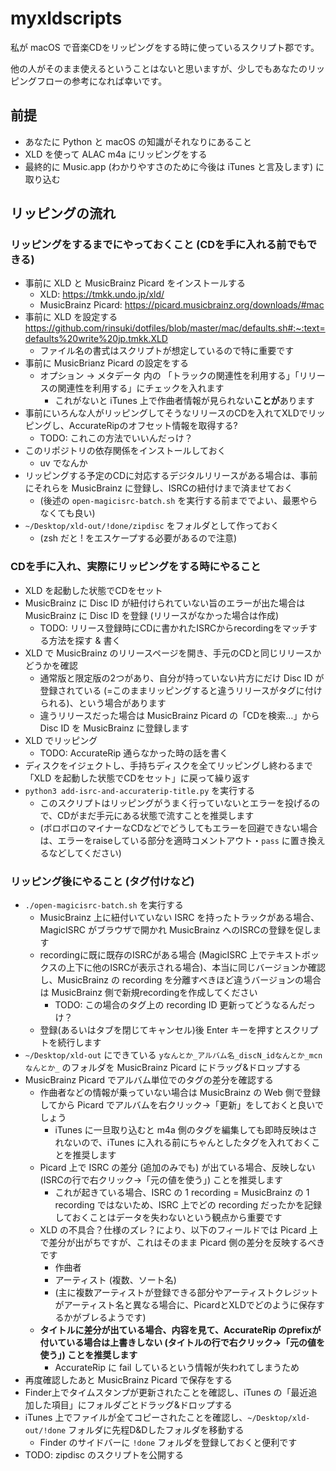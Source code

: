 # myxldscripts

私が macOS で音楽CDをリッピングをする時に使っているスクリプト郡です。

他の人がそのまま使えるということはないと思いますが、少しでもあなたのリッピングフローの参考になれば幸いです。

## 前提

* あなたに Python と macOS の知識がそれなりにあること
* XLD を使って ALAC m4a にリッピングをする
* 最終的に Music.app (わかりやすさのために今後は iTunes と言及します) に取り込む

## リッピングの流れ

### リッピングをするまでにやっておくこと (CDを手に入れる前でもできる)

* 事前に XLD と MusicBrainz Picard をインストールする
  * XLD: https://tmkk.undo.jp/xld/
  * MusicBrainz Picard: https://picard.musicbrainz.org/downloads/#mac
* 事前に XLD を設定する https://github.com/rinsuki/dotfiles/blob/master/mac/defaults.sh#:~:text=defaults%20write%20jp.tmkk.XLD
  * ファイル名の書式はスクリプトが想定しているので特に重要です
* 事前に MusicBrianz Picard の設定をする
  * オプション → メタデータ 内の 「トラックの関連性を利用する」「リリースの関連性を利用する」にチェックを入れます
    * これがないと iTunes 上で作曲者情報が見られない**ことが**あります
* 事前にいろんな人がリッピングしてそうなリリースのCDを入れてXLDでリッピングし、AccurateRipのオフセット情報を取得する?
  * TODO: これこの方法でいいんだっけ？
* このリポジトリの依存関係をインストールしておく
  * uv でなんか
* リッピングする予定のCDに対応するデジタルリリースがある場合は、事前にそれらを MusicBrainz に登録し、ISRCの紐付けまで済ませておく
  * (後述の `open-magicisrc-batch.sh` を実行する前まででよい、最悪やらなくても良い)
* `~/Desktop/xld-out/!done/zipdisc` をフォルダとして作っておく
  * (zsh だと ! をエスケープする必要があるので注意)

### CDを手に入れ、実際にリッピングをする時にやること

* XLD を起動した状態でCDをセット
* MusicBrainz に Disc ID が紐付けられていない旨のエラーが出た場合は MusicBrainz に Disc ID を登録 (リリースがなかった場合は作成)
  * TODO: リリース登録時にCDに書かれたISRCからrecordingをマッチする方法を探す & 書く
* XLD で MusicBrainz のリリースページを開き、手元のCDと同じリリースかどうかを確認
  * 通常版と限定版の2つがあり、自分が持っていない片方にだけ Disc ID が登録されている (=このままリッピングすると違うリリースがタグに付けられる)、という場合があります
  * 違うリリースだった場合は MusicBrainz Picard の「CDを検索…」から Disc ID を MusicBrainz に登録します
* XLD でリッピング
  * TODO: AccurateRip 通らなかった時の話を書く
* ディスクをイジェクトし、手持ちディスクを全てリッピングし終わるまで「XLD を起動した状態でCDをセット」に戻って繰り返す
* `python3 add-isrc-and-accuraterip-title.py` を実行する
  * このスクリプトはリッピングがうまく行っていないとエラーを投げるので、CDがまだ手元にある状態で流すことを推奨します
  * (ボロボロのマイナーなCDなどでどうしてもエラーを回避できない場合は、エラーをraiseしている部分を適時コメントアウト・`pass` に置き換えるなどしてください)

### リッピング後にやること (タグ付けなど)

* `./open-magicisrc-batch.sh` を実行する
  * MusicBrainz 上に紐付いていない ISRC を持ったトラックがある場合、MagicISRC がブラウザで開かれ MusicBrainz へのISRCの登録を促します
  * recordingに既に既存のISRCがある場合 (MagicISRC 上でテキストボックスの上下に他のISRCが表示される場合)、本当に同じバージョンか確認し、MusicBrainz の recording を分離すべきほど違うバージョンの場合は MusicBrainz 側で新規recordingを作成してください
    * TODO: この場合のタグ上の recording ID 更新ってどうなるんだっけ？
  * 登録(あるいはタブを閉じてキャンセル)後 Enter キーを押すとスクリプトを続行します
* `~/Desktop/xld-out` にできている `yなんとか_アルバム名_discN_idなんとか_mcnなんとか_` のフォルダを MusicBrainz Picard にドラッグ&ドロップする
* MusicBrainz Picard でアルバム単位でのタグの差分を確認する
  * 作曲者などの情報が乗っていない場合は MusicBrainz の Web 側で登録してから Picard でアルバムを右クリック→「更新」をしておくと良いでしょう
    * iTunes に一旦取り込むと m4a 側のタグを編集しても即時反映はされないので、iTunes に入れる前にちゃんとしたタグを入れておくことを推奨します
  * Picard 上で ISRC の差分 (追加のみでも) が出ている場合、反映しない (ISRCの行で右クリック→「元の値を使う」) ことを推奨します
    * これが起きている場合、ISRC の 1 recording = MusicBrainz の 1 recording ではないため、ISRC 上でどの recording だったかを記録しておくことはデータを失わないという観点から重要です
  * XLD の不具合？仕様のズレ？により、以下のフィールドでは Picard 上で差分が出がちですが、これはそのまま Picard 側の差分を反映するべきです
    * 作曲者
    * アーティスト (複数、ソート名)
    * (主に複数アーティストが登録できる部分やアーティストクレジットがアーティスト名と異なる場合に、PicardとXLDでどのように保存するかがブレるようです)
  * **タイトルに差分が出ている場合、内容を見て、AccurateRip のprefixが付いている場合は上書きしない (タイトルの行で右クリック→「元の値を使う」) ことを推奨します**
    * AccurateRip に fail しているという情報が失われてしまうため
* 再度確認したあと MusicBrainz Picard で保存をする
* Finder上でタイムスタンプが更新されたことを確認し、iTunes の「最近追加した項目」にフォルダごとドラッグ&ドロップする
* iTunes 上でファイルが全てコピーされたことを確認し、`~/Desktop/xld-out/!done` フォルダに先程D&Dしたフォルダを移動する
  * Finder のサイドバーに `!done` フォルダを登録しておくと便利です
* TODO: zipdisc のスクリプトを公開する